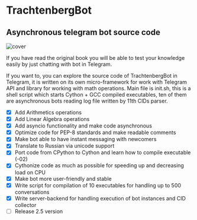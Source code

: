 # TrachtenbergBot
## Asynchronous telegram bot source code

![cover](https://github.com/vadimfedulov395/trachtenberg-sci/raw/master/cover.jpg)

If you have read the original book you will be able to test your knowledge easily by just chatting with bot in Telegram.

If you want to, you can explore the source code of TrachtenbergBot in Telegram, it is written on its own micro-framework for work with Telegram API and library for working with math operations. Main file is init.sh, this is a shell script which starts Cython + GCC compiled executables, ten of them are asynchronous bots reading log file written by 11th CIDs parser.

- [x] Add Arithmetics operations
- [x] Add Linear Algebra operations
- [x] Add asyncio functionality and make code asynchronous
- [x] Optimize code for PEP-8 standards and make readable comments
- [x] Make bot able to have instant messaging with newcomers
- [x] Translate to Russian via unicode support
- [x] Port code from CPython to Cython and learn how to compile executable (-02)
- [x] Cythonize code as much as possible for speeding up and decreasing load on CPU
- [x] Make bot more user-friendly and stable
- [x] Write script for compilation of 10 executables for handling up to 500 conversations
- [x] Write server-backend for handling execution of bot instances and CID collector
- [ ] Release 2.5 version

